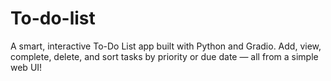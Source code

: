 # To-do-list
A smart, interactive To-Do List app built with Python and Gradio. Add, view, complete, delete, and sort tasks by priority or due date — all from a simple web UI!
